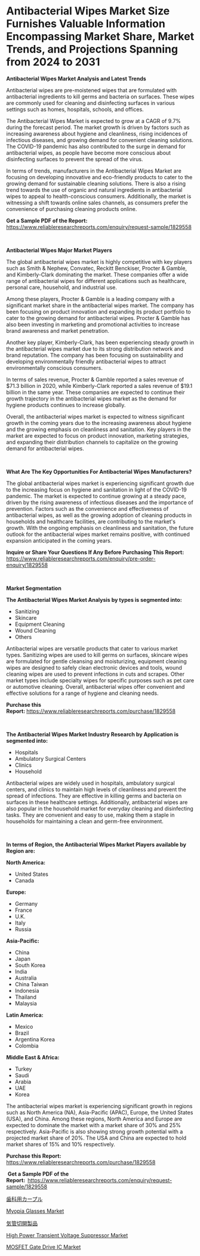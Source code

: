 <p><h1>Antibacterial Wipes Market Size Furnishes Valuable Information Encompassing Market Share, Market Trends, and Projections Spanning from 2024 to 2031</h1></p><p><strong>Antibacterial Wipes Market Analysis and Latest Trends</strong></p>
<p><p>Antibacterial wipes are pre-moistened wipes that are formulated with antibacterial ingredients to kill germs and bacteria on surfaces. These wipes are commonly used for cleaning and disinfecting surfaces in various settings such as homes, hospitals, schools, and offices.</p><p>The Antibacterial Wipes Market is expected to grow at a CAGR of 9.7% during the forecast period. The market growth is driven by factors such as increasing awareness about hygiene and cleanliness, rising incidences of infectious diseases, and growing demand for convenient cleaning solutions. The COVID-19 pandemic has also contributed to the surge in demand for antibacterial wipes, as people have become more conscious about disinfecting surfaces to prevent the spread of the virus.</p><p>In terms of trends, manufacturers in the Antibacterial Wipes Market are focusing on developing innovative and eco-friendly products to cater to the growing demand for sustainable cleaning solutions. There is also a rising trend towards the use of organic and natural ingredients in antibacterial wipes to appeal to health-conscious consumers. Additionally, the market is witnessing a shift towards online sales channels, as consumers prefer the convenience of purchasing cleaning products online.</p></p>
<p><strong>Get a Sample PDF of the Report:&nbsp;</strong> <a href="https://www.reliableresearchreports.com/enquiry/request-sample/1829558">https://www.reliableresearchreports.com/enquiry/request-sample/1829558</a></p>
<p>&nbsp;</p>
<p><strong>Antibacterial Wipes Major Market Players</strong></p>
<p><p>The global antibacterial wipes market is highly competitive with key players such as Smith & Nephew, Convatec, Reckitt Benckiser, Procter & Gamble, and Kimberly-Clark dominating the market. These companies offer a wide range of antibacterial wipes for different applications such as healthcare, personal care, household, and industrial use.</p><p>Among these players, Procter & Gamble is a leading company with a significant market share in the antibacterial wipes market. The company has been focusing on product innovation and expanding its product portfolio to cater to the growing demand for antibacterial wipes. Procter & Gamble has also been investing in marketing and promotional activities to increase brand awareness and market penetration.</p><p>Another key player, Kimberly-Clark, has been experiencing steady growth in the antibacterial wipes market due to its strong distribution network and brand reputation. The company has been focusing on sustainability and developing environmentally friendly antibacterial wipes to attract environmentally conscious consumers.</p><p>In terms of sales revenue, Procter & Gamble reported a sales revenue of $71.3 billion in 2020, while Kimberly-Clark reported a sales revenue of $19.1 billion in the same year. These companies are expected to continue their growth trajectory in the antibacterial wipes market as the demand for hygiene products continues to increase globally.</p><p>Overall, the antibacterial wipes market is expected to witness significant growth in the coming years due to the increasing awareness about hygiene and the growing emphasis on cleanliness and sanitation. Key players in the market are expected to focus on product innovation, marketing strategies, and expanding their distribution channels to capitalize on the growing demand for antibacterial wipes.</p></p>
<p>&nbsp;</p>
<p><strong>What Are The Key Opportunities For Antibacterial Wipes Manufacturers?</strong></p>
<p><p>The global antibacterial wipes market is experiencing significant growth due to the increasing focus on hygiene and sanitation in light of the COVID-19 pandemic. The market is expected to continue growing at a steady pace, driven by the rising awareness of infectious diseases and the importance of prevention. Factors such as the convenience and effectiveness of antibacterial wipes, as well as the growing adoption of cleaning products in households and healthcare facilities, are contributing to the market's growth. With the ongoing emphasis on cleanliness and sanitation, the future outlook for the antibacterial wipes market remains positive, with continued expansion anticipated in the coming years.</p></p>
<p><strong>Inquire or Share Your Questions If Any Before Purchasing This Report:</strong> <a href="https://www.reliableresearchreports.com/enquiry/pre-order-enquiry/1829558">https://www.reliableresearchreports.com/enquiry/pre-order-enquiry/1829558</a></p>
<p>&nbsp;</p>
<p><strong>Market Segmentation</strong></p>
<p><strong>The Antibacterial Wipes Market Analysis by types is segmented into:</strong></p>
<p><ul><li>Sanitizing</li><li>Skincare</li><li>Equipment Cleaning</li><li>Wound Cleaning</li><li>Others</li></ul></p>
<p><p>Antibacterial wipes are versatile products that cater to various market types. Sanitizing wipes are used to kill germs on surfaces, skincare wipes are formulated for gentle cleansing and moisturizing, equipment cleaning wipes are designed to safely clean electronic devices and tools, wound cleaning wipes are used to prevent infections in cuts and scrapes. Other market types include specialty wipes for specific purposes such as pet care or automotive cleaning. Overall, antibacterial wipes offer convenient and effective solutions for a range of hygiene and cleaning needs.</p></p>
<p><strong>Purchase this Report:&nbsp;</strong><a href="https://www.reliableresearchreports.com/purchase/1829558">https://www.reliableresearchreports.com/purchase/1829558</a></p>
<p>&nbsp;</p>
<p><strong>The Antibacterial Wipes Market Industry Research by Application is segmented into:</strong></p>
<p><ul><li>Hospitals</li><li>Ambulatory Surgical Centers</li><li>Clinics</li><li>Household</li></ul></p>
<p><p>Antibacterial wipes are widely used in hospitals, ambulatory surgical centers, and clinics to maintain high levels of cleanliness and prevent the spread of infections. They are effective in killing germs and bacteria on surfaces in these healthcare settings. Additionally, antibacterial wipes are also popular in the household market for everyday cleaning and disinfecting tasks. They are convenient and easy to use, making them a staple in households for maintaining a clean and germ-free environment.</p></p>
<p>&nbsp;</p>
<p><strong>In terms of Region, the Antibacterial Wipes Market Players available by Region are:</strong></p>
<p>
    <p> <strong> North America: </strong>
        <ul>
            <li>United States</li>
            <li>Canada</li>
        </ul>
        </p> 
    <p> <strong> Europe: </strong>
        <ul>
            <li>Germany</li>
            <li>France</li>
            <li>U.K.</li>
            <li>Italy</li>
            <li>Russia</li>
        </ul>
        </p> 
    <p> <strong> Asia-Pacific: </strong>
        <ul>
            <li>China</li>
            <li>Japan</li>
            <li>South Korea</li>
            <li>India</li>
            <li>Australia</li>
            <li>China Taiwan</li>
            <li>Indonesia</li>
            <li>Thailand</li>
            <li>Malaysia</li>
        </ul>
        </p> 
    <p> <strong> Latin America: </strong>
        <ul>
            <li>Mexico</li>
            <li>Brazil</li>
            <li>Argentina Korea</li>
            <li>Colombia</li>
        </ul>
        </p> 
    <p> <strong> Middle East & Africa: </strong>
        <ul>
            <li>Turkey</li>
            <li>Saudi</li>
            <li>Arabia</li>
            <li>UAE</li>
            <li>Korea</li>
        </ul>
    </p>
    </p>
<p><p>The antibacterial wipes market is experiencing significant growth in regions such as North America (NA), Asia-Pacific (APAC), Europe, the United States (USA), and China. Among these regions, North America and Europe are expected to dominate the market with a market share of 30% and 25% respectively. Asia-Pacific is also showing strong growth potential with a projected market share of 20%. The USA and China are expected to hold market shares of 15% and 10% respectively.</p></p>
<p><strong>Purchase this Report: </strong><a href="https://www.reliableresearchreports.com/purchase/1829558">https://www.reliableresearchreports.com/purchase/1829558</a></p>
<p>&nbsp;<strong>Get a Sample PDF of the Report:&nbsp;&nbsp;</strong><a href="https://www.reliableresearchreports.com/enquiry/request-sample/1829558">https://www.reliableresearchreports.com/enquiry/request-sample/1829558</a></p>
<p><strong></strong></p>
<p><p><a href="https://github.com/oafhukehf4709715/Market-Research-Report-List-1/blob/main/83879764182.md">歯科用カープル</a></p><p><a href="https://github.com/jodemen/Market-Research-Report-List-1/blob/main/myopia-glasses-market.md">Myopia Glasses Market</a></p><p><a href="https://github.com/dzy793153605/Market-Research-Report-List-1/blob/main/96767824183.md">気管切開製品</a></p><p><a href="https://issuu.com/reportprime-2/docs/high-power-transient-voltage-suppressor-market-siz">High Power Transient Voltage Suppressor Market</a></p><p><a href="https://issuu.com/reportprime-2/docs/mosfet-gate-drive-ic-market-size-2030.pptx">MOSFET Gate Drive IC Market</a></p></p>